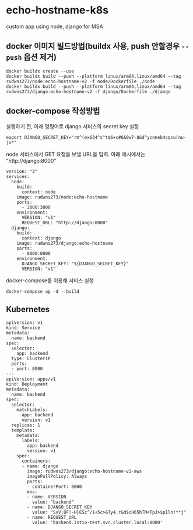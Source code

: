 # echo-hostname-k8s
custom app using node, django for MSA

## docker 이미지 빌드방법(buildx 사용, push 안할경우 `--push` 옵션 제거)
```
docker buildx create --use
docker buildx build --push --platform linux/arm64,linux/amd64 --tag rudwns273/node:echo-hostname-v2 -f node/Dockerfile ./node
docker buildx build --push --platform linux/arm64,linux/amd64 --tag rudwns273/django:echo-hostname-v2 -f django/Dockerfile ./django
```


## docker-compose 작성방법
실행하기 전, 아래 명령어로 django 서비스의 secret key 설정
```
export DJANGO_SECRET_KEY="rm^(ex634^s^t$6+c#6&9w7-8&d^ycnneb4sqsu(nu-jv*"
```


node 서비스에서 GET 요청을 보낼 URL을 입력. 아래 예시에서는 "http://django:8000"
```
version: "3"
services:
  node:
    build:
      context: node
    image: rudwns273/node:echo-hostname
    ports:
      - 3000:3000
    environment:
      VERSION: "v1"
      REQUEST_URL: "http://django:8000"
  django:
    build:
      context: django
    image: rudwns273/django:echo-hostname
    ports:
      - 8000:8000
    environment:
      DJANGO_SECRET_KEY: "${DJANGO_SECRET_KEY}"
      VERSION: "v1"
```

docker-compose를 이용해 서비스 실행
```
docker-compose up -d --build
```

## Kubernetes
```
apiVersion: v1
kind: Service
metadata:
  name: backend
spec:
  selector:
    app: backend
  type: ClusterIP
  ports:
  - port: 8000
---
apiVersion: apps/v1
kind: Deployment
metadata:
  name: backend
spec:
  selector:
    matchLabels:
      app: backend
      version: v1
  replicas: 1
  template:
    metadata:
      labels:
        app: backend
        version: v1
    spec:
      containers:
      - name: django
        image: rudwns273/django:echo-hostname-v2-aws
        imagePullPolicy: Always
        ports:
        - containerPort: 8000
        env:
        - name: VERSION
          value: "backend"
        - name: DJANGO_SECRET_KEY
          value: "SvV;8F!-H}ESc^/1+5c>&Ty4.r&d$cH65hTM<TpJ>$pIln!**j"
        - name: REQUEST_URL
          value: 'backend.istio-test.svc.cluster.local:8000'
```
